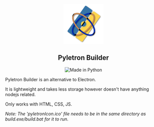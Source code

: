 <p align="center">
  <img src="https://github.com/pyletron/press-kit/blob/main/pyletronShadow.png?raw=true" alt="Pyletron" style="height:128px; width:128px" />  
</p>

## <h2 align="center">Pyletron Builder</h2>

<p align="center">
  <img src="https://img.shields.io/badge/Made_with-Python-blue?logo=python&logoColor=ffd343" alt="Made in Python" />  
</p>

Pyletron Builder is an alternative to Electron.

It is lightweight and takes less storage however doesn't have anything nodejs related.

Only works with HTML, CSS, JS.

*Note: The 'pyletronIcon.ico' file needs to be in the same directory as build.exe/build.bat for it to run.*
